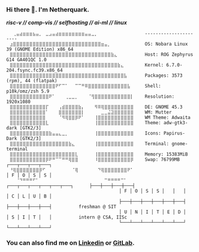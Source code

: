 ### Hi there 👋. I'm Netherquark.

_**risc-v // comp-vis // selfhosting // ai-ml // linux**_




    ⠀⠀⢀⣤⣴⣶⣶⣶⣦⣤⡀⠀⣀⣠⣤⣴⣶⣶⣶⣶⣶⣶⣶⣶⣤⣤⣀⡀⠀⠀⠀⠀⠀⠀⠀⠀⠀⠀⠀⠀   ---------------------- 
    ⠀⣰⣿⣿⣿⣿⣿⣿⣿⣿⣿⣿⣿⣿⣿⣿⣿⣿⣿⣿⣿⣿⣿⣿⣿⣿⣿⣿⣿⣶⣤⡀⠀⠀⠀⠀⠀⠀⠀⠀   OS: Nobara Linux 39 (GNOME Edition) x86_64 
    ⠀⣿⣿⣿⣿⣿⣿⣿⣿⣿⣿⣿⣿⣿⣿⣿⣿⣿⣿⣿⣿⣿⣿⣿⣿⣿⣿⣿⣿⣿⣿⣿⣷⣄⠀⠀⠀⠀⠀⠀   Host: ROG Zephyrus G14 GA401QC 1.0 
    ⠀⣿⣿⣿⣿⣿⣿⣿⣿⣿⣿⣿⣿⣿⣿⣿⣿⣿⣿⣿⣿⣿⣿⣿⣿⣿⣿⣿⣿⣿⣿⣿⣿⣿⣷⣄⠀⠀⠀⠀   Kernel: 6.7.0-204.fsync.fc39.x86_64 
    ⠀⣿⣿⣿⣿⣿⣿⣿⣿⣿⣿⣿⣿⣿⣿⣿⣿⣿⣿⣿⣿⣿⣿⣿⣿⣿⣿⣿⣿⣿⣿⣿⣿⣿⣿⣿⣧⠀⠀⠀   Packages: 3573 (rpm), 44 (flatpak) 
    ⠀⣿⣿⣿⣿⣿⣿⣿⣿⣿⣿⣿⣿⣿⣿⠟⠋⠉⠁⠀⠀⠉⠉⠛⠿⣿⣿⣿⣿⣿⣿⣿⣿⣿⣿⣿⣿⣧⠀⠀   Shell: p10k/omz/zsh 5.9
    ⠀⣿⣿⣿⣿⣿⣿⣿⣿⣿⣿⣿⣿⠟⠁⠀⠀⠀⢀⣀⣀⡀⠀⠀⠀⠈⢻⣿⣿⣿⣿⣿⣿⣿⣿⣿⣿⣿⡇⠀   Resolution: 1920x1080 
    ⠀⣿⣿⣿⣿⣿⣿⣿⣿⣿⣿⣿⡏⠀⠀⠀⢠⣾⣿⣿⣿⣿⣷⡄⠀⠀⠀⠻⠿⢿⣿⣿⣿⣿⣿⣿⣿⣿⣿⠀   DE: GNOME 45.3 
    ⠀⣿⣿⣿⣿⣿⣿⣿⣿⣿⣿⣿⠁⠀⠀⠀⣿⣿⣿⣿⣿⣿⣿⡇⠀⠀⠀⠀⠀⣀⣀⣬⣽⣿⣿⣿⣿⣿⣿⠀   WM: Mutter 
    ⠀⣿⣿⣿⣿⣿⣿⣿⣿⣿⣿⣿⠀⠀⠀⠀⠈⠻⢿⣿⣿⡿⠟⠁⠀⠀⠀⢸⣿⣿⣿⣿⣿⣿⣿⣿⣿⣿⣿⠀   WM Theme: Adwaita 
    ⠀⣿⣿⣿⣿⣿⣿⣿⣿⣿⣿⣿⣇⠀⠀⠀⠀⠀⠀⠀⠀⠀⠀⠀⠀⠀⠀⢸⣿⣿⣿⣿⣿⣿⣿⣿⣿⣿⣿⠀   Theme: adw-gtk3-dark [GTK2/3] 
    ⠀⣿⣿⣿⣿⣿⣿⣿⣿⣿⣿⣿⣿⣷⣤⣤⣄⣀⡀⠀⠀⠀⠀⠀⠀⠀⠀⢸⣿⣿⣿⣿⣿⣿⣿⣿⣿⣿⣿⠀   Icons: Papirus-Dark [GTK2/3] 
    ⠀⣿⣿⣿⣿⣿⣿⣿⣿⣿⣿⣿⣿⣿⣿⣿⣿⣿⣿⣷⣄⠀⠀⠀⠀⠀⠀⢸⣿⣿⣿⣿⣿⣿⣿⣿⣿⣿⣿⠀   Terminal: gnome-terminal 
    ⠀⣿⣿⣿⣿⣿⣿⣿⣿⣿⣿⣿⣿⣿⣿⣿⣿⣿⣿⣿⣿⣇⠀⠀⠀⠀⠀⢸⣿⣿⣿⣿⣿⣿⣿⣿⣿⣿⣿⠀   Memory: 15383MiB 
    ⠀⣿⣿⣿⣿⣿⣿⣿⣿⣿⣿⣿⡿⠟⠛⠉⠉⠛⠛⢿⣿⣿⠀⠀⠀⠀⠀⠸⣿⣿⣿⣿⣿⣿⣿⣿⣿⣿⡿⠀   Swap: 76799MB                  ┌───┬───┬───┬───┐
    ⠀⠘⢿⣿⣿⣿⣿⣿⣿⣿⡿⠋⠀⠀⠀⠀⠀⠀⠀⠀⠈⢿⠀⠀⠀⠀⠀⠀⠙⢿⣿⣿⣿⣿⣿⣿⣿⠟⠁⠀                                  │ F │ O │ S │ S │
    ⠀⠀⠀⠈⠙⠛⠛⠛⠋⠁⠀⠀⠀⠀⠀⠀⠀⠀⠀⠀⠀⠀⠀⠀⠀⠀⠀⠀⠀⠀⠉⠛⠛⠛⠛⠉⠁⠀⠀⠀   ┌───┬───┬───┬───┬───┬───┐      ├───┼───┼───┼───┤
                                              │ F │ O │ S │ S │   │   │      │ C │ L │ U │ B │
                                              ├───┼───┼───┼───┼───┼───┤      ├───┼───┼───┼───┤          freshman @ SIT
                                              │ U │ N │ I │ T │ E │ D │      │ S │ I │ T │   │          intern @ CSA, IISc
                                              └───┴───┴───┴───┴───┴───┘      └───┴───┴───┴───┘           

### You can also find me on [Linkedin](https://www.linkedin.com/in/soham-shirish-kulkarni/) or [GitLab](https://gitlab.com/netherquark).
